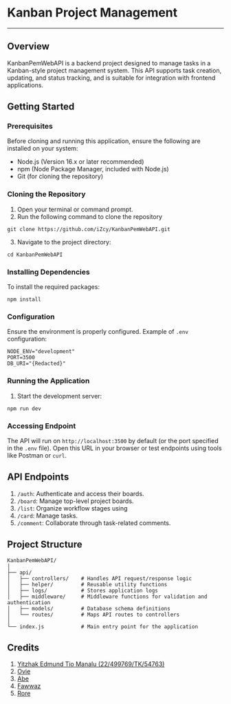# Kanban Project Management

---

## Overview
KanbanPemWebAPI is a backend project designed to manage tasks in a Kanban-style project management system. This API supports task creation, updating, and status tracking, and is suitable for integration with frontend applications.

## Getting Started

### Prerequisites
Before cloning and running this application, ensure the following are installed on your system:
- Node.js (Version 16.x or later recommended)
- npm (Node Package Manager, included with Node.js)
- Git (for cloning the repository)

### Cloning the Repository
1. Open your terminal or command prompt.
2. Run the following command to clone the repository
```
git clone https://github.com/iZcy/KanbanPemWebAPI.git
```
3. Navigate to the project directory:
```
cd KanbanPemWebAPI
```

### Installing Dependencies
To install the required packages:
```
npm install
```

### Configuration
Ensure the environment is properly configured. Example of ```.env``` configuration:
```
NODE_ENV="development"
PORT=3500
DB_URI="{Redacted}"
```

### Running the Application
1. Start the development server:
```
npm run dev
```

### Accessing Endpoint
The API will run on ```http://localhost:3500``` by default (or the port specified in the ```.env``` file). Open this URL in your browser or test endpoints using tools like Postman or ```curl```.

## API Endpoints
1. ```/auth```: Authenticate and access their boards.
2. ```/board```: Manage top-level project boards.
3. ```/list```: Organize workflow stages using
4. ```/card```: Manage tasks.
5. ```/comment```: Collaborate through task-related comments.

## Project Structure
```
KanbanPemWebAPI/
│  
├── api/                
│   ├── controllers/    # Handles API request/response logic
│   ├── helper/         # Reusable utility functions
│   ├── logs/           # Stores application logs
│   ├── middleware/     # Middleware functions for validation and authentication
│   ├── models/         # Database schema definitions
│   └── routes/         # Maps API routes to controllers
│
└── index.js            # Main entry point for the application

```

## Credits
1. [Yitzhak Edmund Tio Manalu (22/499769/TK/54763)](https://github.com/iZcy)
2. [Ovie](https://github.com/Khairazzz)
3. [Abe](https://github.com/abeputra)
4. [Fawwaz](https://github.com/sulaimanfawwazak)
5. [Rore](https://github.com/potreic)